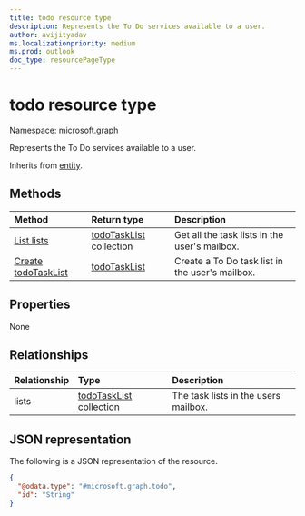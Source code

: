 ```yaml
---
title: todo resource type
description: Represents the To Do services available to a user.
author: avijityadav
ms.localizationpriority: medium
ms.prod: outlook
doc_type: resourcePageType
---
```


# todo resource type

Namespace: microsoft.graph

Represents the To Do services available to a user.

Inherits from [entity](../resources/entity.md).

## Methods

| Method                                           | Return type                                | Description                                     |
| :----------------------------------------------- | :----------------------------------------- | :---------------------------------------------- |
| [List lists](../api/todo-list-lists.md)          | [todoTaskList](todotasklist.md) collection | Get all the task lists in the user's mailbox.   |
| [Create todoTaskList](../api/todo-post-lists.md) | [todoTaskList](todotasklist.md)            | Create a To Do task list in the user's mailbox. |

## Properties

None

## Relationships

| Relationship | Type                                                    | Description                          |
| :----------- | :------------------------------------------------------ | :----------------------------------- |
| lists        | [todoTaskList](../resources/todotasklist.md) collection | The task lists in the users mailbox. |

## JSON representation

The following is a JSON representation of the resource.

<!-- {
  "blockType": "resource",
  "keyProperty": "id",
  "@odata.type": "microsoft.graph.todo",
  "baseType": "microsoft.graph.entity",
  "openType": false
}
-->

```json
{
  "@odata.type": "#microsoft.graph.todo",
  "id": "String"
}
```
